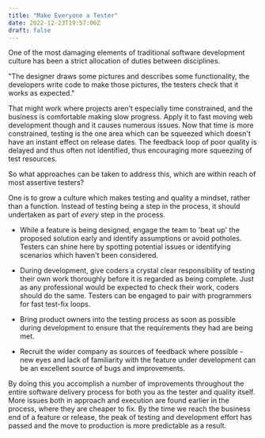 ```yaml
---
title: "Make Everyone a Tester"
date: 2022-12-23T19:57:06Z
draft: false
---
```


One of the most damaging elements of traditional software development culture has been a strict allocation of duties between disciplines.
<!--more-->

"The designer draws some pictures and describes some functionality, the developers write code to make those pictures, the testers check that it works as expected."

That might work where projects aren't especially time constrained, and the business is comfortable making slow progress. Apply it to fast moving web development though and it causes numerous issues. Now that time is more constrained, testing is the one area which can be squeezed which doesn't have an instant effect on release dates. The feedback loop of poor quality is delayed and thus often not identified, thus encouraging more squeezing of test resources.

So what approaches can be taken to address this, which are within reach of most assertive testers?

One is to grow a culture which makes testing and quality a mindset, rather than a function. Instead of testing being a step in the process, it should undertaken as part of _every_ step in the process.

* While a feature is being designed, engage the team to 'beat up' the proposed solution early and identify assumptions or avoid potholes. Testers can shine here by spotting potential issues or identifying scenarios which haven't been considered.

* During development, give coders a crystal clear responsibility of testing their own work thoroughly before it is regarded as being complete. Just as any professional would be expected to check their work, coders should do the same. Testers can be engaged to pair with programmers for fast test-fix loops.

* Bring product owners into the testing process as soon as possible during development to ensure that the requirements they had are being met.

* Recruit the wider company as sources of feedback where possible - new eyes and lack of familiarity with the feature under development can be an excellent source of bugs and improvements.

By doing this you accomplish a number of improvements throughout the entire software delivery process for both you as the tester and quality itself. More issues both in approach and execution are found earlier in the process, where they are cheaper to fix. By the time we reach the business end of a feature or release, the peak of testing and development effort has passed and the move to production is more predictable as a result.


